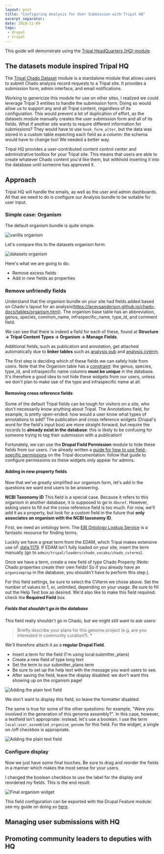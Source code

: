```yaml
---
layout: post
title: "Configuring Analysis for User Submission with Tripal HQ"
excerpt_separator:
date: 2018-11-09
tags:
 - drupal
 - tripal
---
```



This guide will demonstrate using the [Tripal HeadQuarters (HQ) module](https://github.com/statonlab/tripal_hq).

## The datasets module inspired Tripal HQ

The [Tripal Chado Dataset](https://github.com/NAL-i5K/tripal_chado_datasets) module is a standalone module that allows users to submit Chado analysis record requests to a Tripal site. It provides a submission form, admin interface, and email notifications.

Working to genericize this module for use on other sites, I realized we could leverage Tripal 3 entities to handle the submission form.  Doing so would allow us to support any and all Tripal content, regardless of its configuration.  This would prevent a lot of duplication of effort, as the datasets module manually creates the user submission form and all of its fields.  What if another site wants to require different information for submissions?  They would have to use `hook_form_alter`, but the data was stored in a custom table expecting each field as a column: the schema would have to change too!  We needed a better way.

Tripal HQ provides a user-contributed content control center and administrative toolbox for your Tripal site. This means that users are able to create whatever Chado content you'd like them, but withhold inserting it into the database until someone has approved it.


## Approach

Tripal HQ will handle the emails, as well as the user and admin dashboards.  All that we need to do is configure our Analysis bundle to be suitable for user input.  

### Simple case: Organism

The default organism bundle is quite simple.

![vanilla organism](/img/datasets_to_hq_2018/vanilla_organism.png)

Let's compare this to the datasets organism form:

![datasets organism](/img/datasets_to_hq_2018/datasets_organism.png)

Here's what we are going to do:

* Remove excess fields
* Add in new fields as properties


### Remove unfriendly fields

Understand that the organism bundle on your site had fields added based on Chado's layout for an analysis(https://laceysanderson.github.io/chado-docs/tables/organism.html).  The organism base table has an abbreviation, genus, species, common_name, infraspecific_name, type_id, and comment field.

We can see that there is indeed a field for each of these, found at **Structure -> Tripal Content Types -> Organism -> Manage Fields**.

Additional fields, such as publication and annotation, get attached automatically due to **linker tables** such as [analysis pub](https://laceysanderson.github.io/chado-docs/tables/organism_pub.html) and [analysis cvterm](https://laceysanderson.github.io/chado-docs/tables/organism_cvterm.html).

The first step is deciding which of these fields we can safely hide from users.  Note that the Organism table has a [constraint](https://laceysanderson.github.io/chado-docs/tables/organism.html#Indexes): the genus, species, type_id, and infraspecific name columns **must be unique** in the database.  It's therefore a good idea to not hide these widgets from our users, unless we don't plan to make use of the type and infraspecific name at all.

#### Removing cross reference fields

Some of the default Tripal fields can be tough for visitors on a site, who don't necessarily know anything about Tripal.  The Annotations field, for example, is pretty open-ended: how would a user know what types of annotations to add?  The publication and cross reference widgets (Drupal's word for the field's input box) are more straight forward, but require the records to **already exist in the database**: this is likely to be confusing for someone trying to tag their submission with a publication!

Fortunately, we can use the **Drupal Field Permission** module to hide these fields from our users.  I've already written a [guide for how to use field-specific permissions](https://tripal.readthedocs.io/en/latest/user_guide/content_types/field_permissions.html) on the Tripal documentation: follow that guide to configure permissions os these widgets only appear for admins.

#### Adding in new property fields

Now that we've greatly simplified our organism form, let's add in the questions we want end users to be answering.

**NCBI Taxonomy ID**  This field is a special case.  Because it refers to this organism in another database, it is supposed to go in `dbxref`.  However, asking users to fill out the cross reference field is too much.  For now, we'll add it as a property, but look for a custom field in the future that **only associates an organism with the NCBI taxonomy ID**.

First, we need an ontology term. The [EBI Ontology Lookup Service](https://www.ebi.ac.uk/ols/index) is a fantastic resource for finding terms.

Luckily we have a great term from the EDAM, which Tripal makes extensive use of: [data:1179](https://www.ebi.ac.uk/ols/ontologies/edam/terms?iri=http%3A%2F%2Fedamontology.org%2Fdata_1179).  If EDAM isn't fully loaded on your site, insert the term manually (go to `admin/tripal/loaders/chado_vocabs/chado_cvterms`).

Once we have a term, create a new field of type Chado Property (Note: Chado properties create their own fields!  So if you already have an `organismprop` in the database, you shouldn't have to perform this step.).

For this field settings, be sure to select the CVterm we chose above.  Set the number of values to 1, or, unlimited, depending on your usage.  Be sure to fill out the Help Text box as desired.  We'd also like to make this field required: check the **Required Field** box.

##### Fields that shouldn't go in the database

This field really shouldn't go in Chado, but we might still want to ask users:
>Briefly describe your plans for this genome project (e.g. are you interested in community curation?). *

We'll therefore attach it as a **regular Drupal Field**.


* Insert a term for the field (I'm using local:submitter_plans)
* Create a new field of type long text
* Set the term to our submitter_plans term
* Be sure to set up the help text with the message you want users to see.
* After saving the field, leave the display disabled: we don't want this showing up on the organism page!

![Adding the plain text field](/img/datasets_to_hq_2018/long_text.png)


We don't want to display this field, so leave the formatter disabled.


The same is true for some of the other questions: for example, "Were you involved in the generation of this genome assembly?".  In this case, however, a textfield isn't appropriate: instead, let's use a boolean.  I use the term `local:user_assembled_organism_genome` for this field.  For the widget, a single on /off checkbox is appropriate.

![Adding the plain text field](/img/datasets_to_hq_2018/user_submit_genome.png)

### Configure display

Now we just have some final touches.  Be sure to drag and reorder the fields in a manner which makes the most sense for your users.

I changed the boolean checkbox to use the label for the display and reordered my fields.  This is the end result:

![Final organism widget](/img/datasets_to_hq_2018/final_org_widget_display.png)


This field configuration can be exported with the Drupal Feature module: see my guide on doing so [here](https://www.bradfordcondon.com/2018-11-09-understanding_drupal_features/).




## Managing user submissions with HQ

## Promoting community leaders to deputies with HQ
